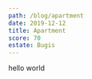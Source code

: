 ```yaml
---
path: /blog/apartment
date: 2019-12-12
title: Apartment
score: 70
estate: Bugis
---
```


hello world